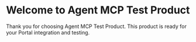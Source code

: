 # Welcome to Agent MCP Test Product

Thank you for choosing Agent MCP Test Product. This product is ready for your Portal integration and testing.
